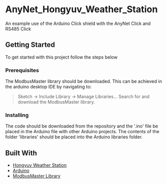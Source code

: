# AnyNet_Hongyuv_Weather_Station
An example use of the Arduino Click shield with the AnyNet Click and RS485 Click

## Getting Started
To get started with this project follow the steps below

### Prerequisites
The ModbusMaster library should be downloaded. This can be achieved in the arduino desktop IDE by navigating to:
> Sketch -> Include Library -> Manage Libraries...
Search for and download the ModbusMaster library.

### Installing
The code should be downloaded from the repository and the '.ino' file be placed in the Arduino file with other Arduino projects.
The contents of the folder 'libraries' should be placed into the Arduino libraries folder. 

## Built With
- [Hongyuv Weather Station](http://www.hongyuv.com/en/product.php?id=53)
- [Arduino](https://www.arduino.cc/)
- [ModbusMaster Library](https://playground.arduino.cc/Code/ModbusMaster)